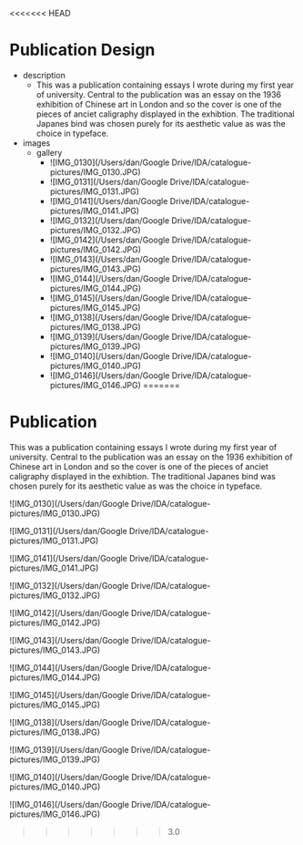 <<<<<<< HEAD
# Publication Design

- description
  - This was a publication containing essays I wrote during my first year of university. Central to the publication was an essay on the 1936 exhibition of Chinese art in London and so the cover is one of the pieces of anciet caligraphy displayed in the exhibtion. The traditional Japanes bind was chosen purely for its aesthetic value as was the choice in typeface.
- images
  - gallery
    - ![IMG_0130](/Users/dan/Google Drive/IDA/catalogue-pictures/IMG_0130.JPG)
    - ![IMG_0131](/Users/dan/Google Drive/IDA/catalogue-pictures/IMG_0131.JPG)
    - ![IMG_0141](/Users/dan/Google Drive/IDA/catalogue-pictures/IMG_0141.JPG)
    - ![IMG_0132](/Users/dan/Google Drive/IDA/catalogue-pictures/IMG_0132.JPG)
    - ![IMG_0142](/Users/dan/Google Drive/IDA/catalogue-pictures/IMG_0142.JPG)
    - ![IMG_0143](/Users/dan/Google Drive/IDA/catalogue-pictures/IMG_0143.JPG)
    - ![IMG_0144](/Users/dan/Google Drive/IDA/catalogue-pictures/IMG_0144.JPG)
    - ![IMG_0145](/Users/dan/Google Drive/IDA/catalogue-pictures/IMG_0145.JPG)
    - ![IMG_0138](/Users/dan/Google Drive/IDA/catalogue-pictures/IMG_0138.JPG)
    - ![IMG_0139](/Users/dan/Google Drive/IDA/catalogue-pictures/IMG_0139.JPG)
    - ![IMG_0140](/Users/dan/Google Drive/IDA/catalogue-pictures/IMG_0140.JPG)
    - ![IMG_0146](/Users/dan/Google Drive/IDA/catalogue-pictures/IMG_0146.JPG)
=======
# Publication

This was a publication containing essays I wrote during my first year of university. Central to the publication was an essay on the 1936 exhibition of Chinese art in London and so the cover is one of the pieces of anciet caligraphy displayed in the exhibtion. The traditional Japanes bind was chosen purely for its aesthetic value as was the choice in typeface.



![IMG_0130](/Users/dan/Google Drive/IDA/catalogue-pictures/IMG_0130.JPG)

![IMG_0131](/Users/dan/Google Drive/IDA/catalogue-pictures/IMG_0131.JPG)

![IMG_0141](/Users/dan/Google Drive/IDA/catalogue-pictures/IMG_0141.JPG)

![IMG_0132](/Users/dan/Google Drive/IDA/catalogue-pictures/IMG_0132.JPG)

![IMG_0142](/Users/dan/Google Drive/IDA/catalogue-pictures/IMG_0142.JPG)

![IMG_0143](/Users/dan/Google Drive/IDA/catalogue-pictures/IMG_0143.JPG)

![IMG_0144](/Users/dan/Google Drive/IDA/catalogue-pictures/IMG_0144.JPG)

![IMG_0145](/Users/dan/Google Drive/IDA/catalogue-pictures/IMG_0145.JPG)

![IMG_0138](/Users/dan/Google Drive/IDA/catalogue-pictures/IMG_0138.JPG)

![IMG_0139](/Users/dan/Google Drive/IDA/catalogue-pictures/IMG_0139.JPG)

![IMG_0140](/Users/dan/Google Drive/IDA/catalogue-pictures/IMG_0140.JPG)

![IMG_0146](/Users/dan/Google Drive/IDA/catalogue-pictures/IMG_0146.JPG)
>>>>>>> 3.0
